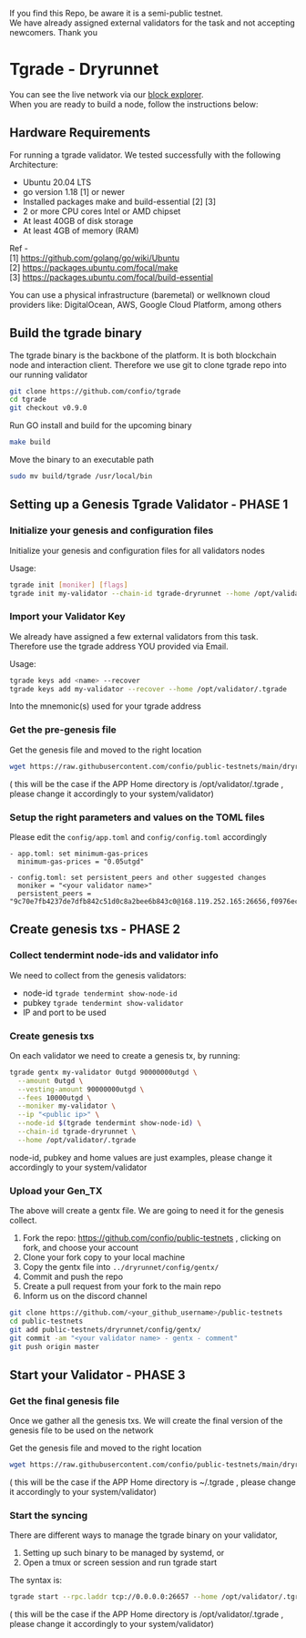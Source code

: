 If you find this Repo, be aware it is a semi-public testnet. \
We have already assigned external validators for the task and not accepting newcomers. Thank you

# Tgrade - Dryrunnet

You can see the live network via our [block explorer](https://dryrunnet.aneka.io). \
When you are ready to build a node, follow the instructions below:

## Hardware Requirements
For running a tgrade validator. We tested successfully with the following Architecture:

- Ubuntu 20.04 LTS
- go version 1.18 [1] or newer
- Installed packages make and build-essential [2] [3]
- 2 or more CPU cores Intel or AMD chipset
- At least 40GB of disk storage
- At least 4GB of memory (RAM)

Ref - \
[1] https://github.com/golang/go/wiki/Ubuntu \
[2] https://packages.ubuntu.com/focal/make \
[3] https://packages.ubuntu.com/focal/build-essential

You can use a physical infrastructure (baremetal) or wellknown cloud providers like: DigitalOcean, AWS, Google Cloud Platform, among others

## Build the tgrade binary
The tgrade binary is the backbone of the platform. It is both blockchain node and interaction client. Therefore we use git to clone tgrade repo into our running validator
```bash
git clone https://github.com/confio/tgrade
cd tgrade
git checkout v0.9.0
```

Run GO install and build for the upcoming binary
```bash
make build
```

Move the binary to an executable path
```bash
sudo mv build/tgrade /usr/local/bin
```

## Setting up a Genesis Tgrade Validator - PHASE 1

### Initialize your genesis and configuration files
Initialize your genesis and configuration files for all validators nodes

Usage:
```bash
tgrade init [moniker] [flags]
tgrade init my-validator --chain-id tgrade-dryrunnet --home /opt/validator/.tgrade
```

### Import your Validator Key
We already have assigned a few external validators from this task. Therefore use the tgrade address YOU provided via Email.

Usage:
```bash
tgrade keys add <name> --recover
tgrade keys add my-validator --recover --home /opt/validator/.tgrade
```

Into the mnemonic(s) used for your tgrade address

### Get the pre-genesis file
Get the genesis file and moved to the right location
```bash
wget https://raw.githubusercontent.com/confio/public-testnets/main/dryrunnet/config/pre-genesis.json -O ~/opt/validator/.tgrade/config/genesis.json
```
( this will be the case if the APP Home directory is /opt/validator/.tgrade , please change it accordingly to your system/validator)

### Setup the right parameters and values on the TOML files
Please edit the `config/app.toml` and `config/config.toml` accordingly

```
- app.toml: set minimum-gas-prices
  minimum-gas-prices = "0.05utgd"

- config.toml: set persistent_peers and other suggested changes
  moniker = "<your validator name>"
  persistent_peers = "9c70e7fb4237de7dfb842c51d0c8a2bee6b843c0@168.119.252.165:26656,f0976ec13d3498397b0a891b44c9a024f8eebb4a@188.34.162.243:26656,ee664babe18b1005fee0548c8818143e745ad80a@142.132.225.3:26656"
```

## Create genesis txs - PHASE 2

### Collect tendermint node-ids and validator info
We need to collect from the genesis validators:
* node-id    ```tgrade tendermint show-node-id```
* pubkey     ```tgrade tendermint show-validator```
* IP and port to be used

### Create genesis txs
On each validator we need to create a genesis tx, by running:
```bash
tgrade gentx my-validator 0utgd 90000000utgd \
  --amount 0utgd \
  --vesting-amount 90000000utgd \
  --fees 10000utgd \
  --moniker my-validator \
  --ip "<public ip>" \
  --node-id $(tgrade tendermint show-node-id) \
  --chain-id tgrade-dryrunnet \
  --home /opt/validator/.tgrade
```
node-id, pubkey and home values are just examples, please change it accordingly to your system/validator

### Upload your Gen_TX
The above will create a gentx file. We are going to need it for the genesis collect.
1. Fork the repo: https://github.com/confio/public-testnets , clicking on fork, and choose your account
2. Clone your fork copy to your local machine
3. Copy the gentx file into `../dryrunnet/config/gentx/`
4. Commit and push the repo
5. Create a pull request from your fork to the main repo
6. Inform us on the discord channel

```bash
git clone https://github.com/<your_github_username>/public-testnets
cd public-testnets
git add public-testnets/dryrunnet/config/gentx/
git commit -am "<your validator name> - gentx - comment"
git push origin master
```

## Start your Validator - PHASE 3

### Get the final genesis file
Once we gather all the genesis txs. We will create the final version of the genesis file to be used on the network

Get the genesis file and moved to the right location
```bash
wget https://raw.githubusercontent.com/confio/public-testnets/main/dryrunnet/config/genesis.json -O ~/.tgrade/config/genesis.json
```
( this will be the case if the APP Home directory is ~/.tgrade , please change it accordingly to your system/validator)

### Start the syncing
There are different ways to manage the tgrade binary on your validator,
1. Setting up such binary to be managed by systemd, or
2. Open a tmux or screen session and run tgrade start

The syntax is:
```bash
tgrade start --rpc.laddr tcp://0.0.0.0:26657 --home /opt/validator/.tgrade
```
( this will be the case if the APP Home directory is /opt/validator/.tgrade , please change it accordingly to your system/validator)

